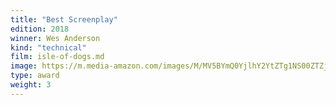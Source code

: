 ```yaml
---
title: "Best Screenplay"
edition: 2018
winner: Wes Anderson
kind: "technical"
film: isle-of-dogs.md
image: https://m.media-amazon.com/images/M/MV5BYmQ0YjlhY2YtZTg1NS00ZTZjLWE4Y2ItNjUxOWFjYzMzZTdlXkEyXkFqcGc@._V1_FMjpg_UX1024_.jpg
type: award
weight: 3
---
```

